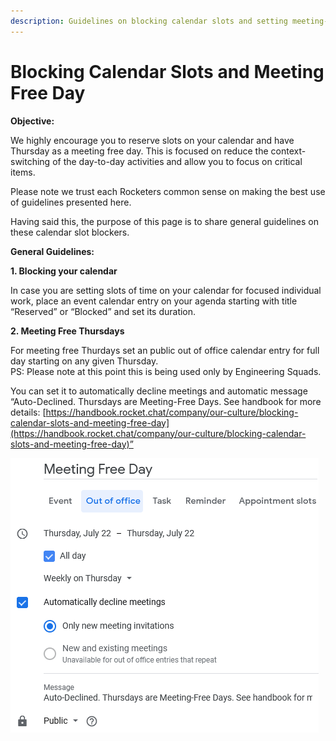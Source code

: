 ```yaml
---
description: Guidelines on blocking calendar slots and setting meeting-free Thursdays.
---
```


# Blocking Calendar Slots and Meeting Free Day

**Objective:**

We highly encourage you to reserve slots on your calendar and have Thursday as a meeting free day. This is focused on reduce the context-switching of the day-to-day activities and allow you to focus on critical items.

Please note we trust each Rocketers common sense on making the best use of guidelines presented here.

Having said this, the purpose of this page is to share general guidelines on these calendar slot blockers.

**General Guidelines:**

**1. Blocking your calendar**

In case you are setting slots of time on your calendar for focused individual work, place an event calendar entry on your agenda starting with title “Reserved” or “Blocked” and set its duration.

**2. Meeting Free Thursdays**

For meeting free Thurdays set an public out of office calendar entry for full day starting on any given Thursday.  
PS: Please note at this point this is being used only by Engineering Squads. 

You can set it to automatically decline meetings and automatic message “Auto-Declined. Thursdays are Meeting-Free Days. See handbook for more details: [https://handbook.rocket.chat/company/our-culture/blocking-calendar-slots-and-meeting-free-day](https://handbook.rocket.chat/company/our-culture/blocking-calendar-slots-and-meeting-free-day)”

![](../../.gitbook/assets/meeting-free-day.png)

